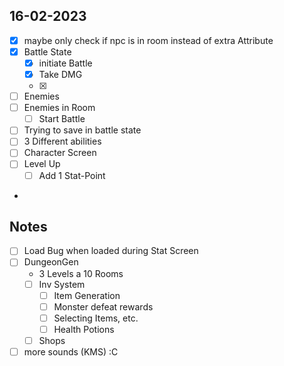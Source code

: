 ## 16-02-2023

- [X] maybe only check if npc is in room instead of extra Attribute
- [X] Battle State
  - [X] initiate Battle
  - [X] Take DMG
  - [X]
- [ ] Enemies
- [ ] Enemies in Room
  - [ ] Start Battle
- [ ] Trying to save in battle state
- [ ] 3 Different abilities
- [ ] Character Screen
- [ ] Level Up 
    - [ ] Add 1 Stat-Point
- 



## Notes
- [ ] Load Bug when loaded during Stat Screen
- [ ] DungeonGen
    - 3 Levels a 10 Rooms
    - [ ] Inv System
        - [ ] Item Generation
        - [ ] Monster defeat rewards
        - [ ] Selecting Items, etc.
        - [ ] Health Potions
    - [ ] Shops
- [ ] more sounds (KMS) :C